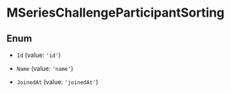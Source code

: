 # MSeriesChallengeParticipantSorting

## Enum


* `Id` (value: `'id'`)

* `Name` (value: `'name'`)

* `JoinedAt` (value: `'joinedAt'`)

